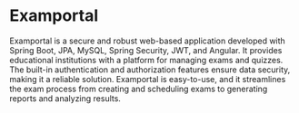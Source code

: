 # Examportal

Examportal is a secure and robust web-based application developed with Spring Boot, JPA, MySQL, Spring Security, JWT, and Angular. It provides educational institutions with a platform for managing exams and quizzes. The built-in authentication and authorization features ensure data security, making it a reliable solution. Examportal is easy-to-use, and it streamlines the exam process from creating and scheduling exams to generating reports and analyzing results.
